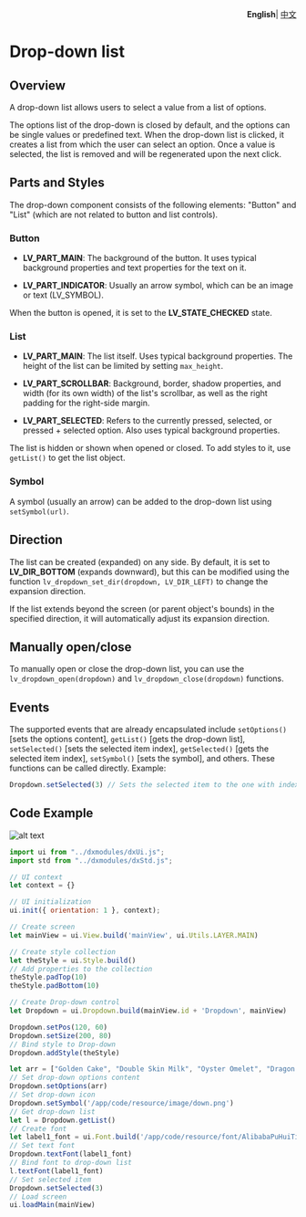 <p align="right">
    <b>English</b>| <a href="./README_CN.md">中文</a>
</p>


# Drop-down list

## Overview

A drop-down list allows users to select a value from a list of options.

The options list of the drop-down is closed by default, and the options can be single values or predefined text. When the drop-down list is clicked, it creates a list from which the user can select an option. Once a value is selected, the list is removed and will be regenerated upon the next click.

## Parts and Styles

The drop-down component consists of the following elements: "Button" and "List" (which are not related to button and list controls).

### Button

- **LV_PART_MAIN**: The background of the button. It uses typical background properties and text properties for the text on it.

- **LV_PART_INDICATOR**: Usually an arrow symbol, which can be an image or text (LV_SYMBOL).

When the button is opened, it is set to the **LV_STATE_CHECKED** state.

### List

- **LV_PART_MAIN**: The list itself. Uses typical background properties. The height of the list can be limited by setting `max_height`.

- **LV_PART_SCROLLBAR**: Background, border, shadow properties, and width (for its own width) of the list's scrollbar, as well as the right padding for the right-side margin.

- **LV_PART_SELECTED**: Refers to the currently pressed, selected, or pressed + selected option. Also uses typical background properties.

The list is hidden or shown when opened or closed. To add styles to it, use `getList()` to get the list object.

### Symbol

A symbol (usually an arrow) can be added to the drop-down list using `setSymbol(url)`.

## Direction

The list can be created (expanded) on any side. By default, it is set to **LV_DIR_BOTTOM** (expands downward), but this can be modified using the function `lv_dropdown_set_dir(dropdown, LV_DIR_LEFT)` to change the expansion direction.

If the list extends beyond the screen (or parent object's bounds) in the specified direction, it will automatically adjust its expansion direction.

## Manually open/close

To manually open or close the drop-down list, you can use the `lv_dropdown_open(dropdown)` and `lv_dropdown_close(dropdown)` functions.

## Events

The supported events that are already encapsulated include `setOptions()` [sets the options content], `getList()` [gets the drop-down list], `setSelected()` [sets the selected item index], `getSelected()` [gets the selected item index], `setSymbol()` [sets the symbol], and others. These functions can be called directly. Example:

```js
Dropdown.setSelected(3) // Sets the selected item to the one with index 3
```

## Code Example

![alt text](dropdown.png)

```js
import ui from "../dxmodules/dxUi.js";
import std from "../dxmodules/dxStd.js";

// UI context
let context = {}

// UI initialization
ui.init({ orientation: 1 }, context);

// Create screen
let mainView = ui.View.build('mainView', ui.Utils.LAYER.MAIN)

// Create style collection
let theStyle = ui.Style.build()
// Add properties to the collection
theStyle.padTop(10)
theStyle.padBottom(10)

// Create Drop-down control
let Dropdown = ui.Dropdown.build(mainView.id + 'Dropdown', mainView)

Dropdown.setPos(120, 60)
Dropdown.setSize(200, 80)
// Bind style to Drop-down
Dropdown.addStyle(theStyle)

let arr = ["Golden Cake", "Double Skin Milk", "Oyster Omelet", "Dragon Beard Noodles", "Peking Duck"]
// Set drop-down options content
Dropdown.setOptions(arr)
// Set drop-down icon
Dropdown.setSymbol('/app/code/resource/image/down.png')
// Get drop-down list
let l = Dropdown.getList()
// Create font
let label1_font = ui.Font.build('/app/code/resource/font/AlibabaPuHuiTi-2-65-Medium.ttf', 20, ui.Utils.FONT_STYLE.NORMAL)
// Set text font
Dropdown.textFont(label1_font)
// Bind font to drop-down list
l.textFont(label1_font)
// Set selected item
Dropdown.setSelected(3)
// Load screen
ui.loadMain(mainView)
```